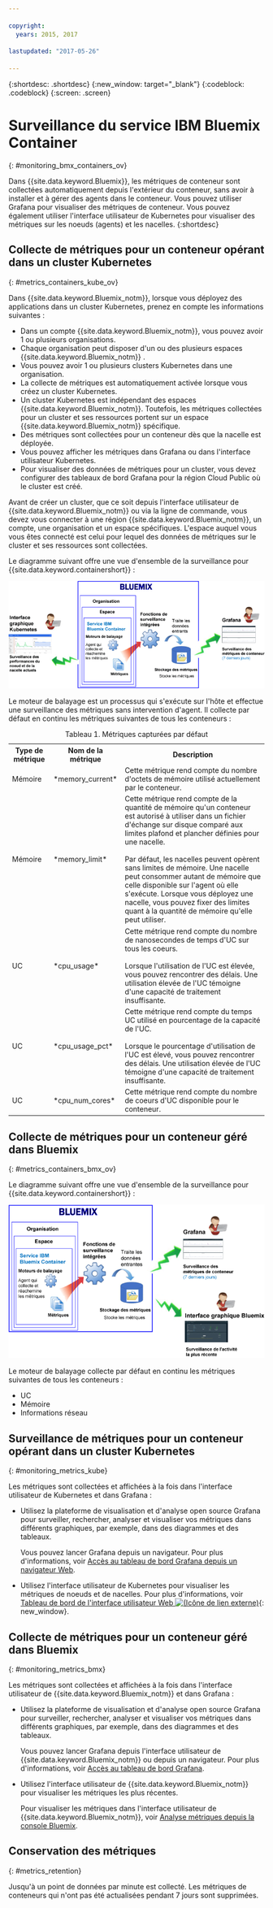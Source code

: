 ```yaml
---

copyright:
  years: 2015, 2017

lastupdated: "2017-05-26"

---
```



{:shortdesc: .shortdesc}
{:new_window: target="_blank"}
{:codeblock: .codeblock}
{:screen: .screen}


# Surveillance du service IBM Bluemix Container
{: #monitoring_bmx_containers_ov}

Dans {{site.data.keyword.Bluemix}}, les métriques de conteneur sont collectées automatiquement depuis l'extérieur du conteneur, sans avoir à installer et à gérer des agents dans le conteneur. Vous pouvez utiliser Grafana pour visualiser des métriques de conteneur. Vous pouvez également utiliser l'interface utilisateur de Kubernetes pour visualiser des métriques sur les noeuds (agents) et les nacelles.
{:shortdesc}

## Collecte de métriques pour un conteneur opérant dans un cluster Kubernetes
{: #metrics_containers_kube_ov}

Dans {{site.data.keyword.Bluemix_notm}}, lorsque vous déployez des applications dans un cluster Kubernetes, prenez en compte les informations suivantes :

* Dans un compte {{site.data.keyword.Bluemix_notm}}, vous pouvez avoir 1 ou plusieurs organisations.
* Chaque organisation peut disposer d'un ou des plusieurs espaces {{site.data.keyword.Bluemix_notm}} .
* Vous pouvez avoir 1 ou plusieurs clusters Kubernetes dans une organisation.
* La collecte de métriques est automatiquement activée lorsque vous créez un cluster Kubernetes.
* Un cluster Kubernetes est indépendant des espaces {{site.data.keyword.Bluemix_notm}}. Toutefois, les métriques collectées pour un cluster et ses ressources portent sur un espace {{site.data.keyword.Bluemix_notm}} spécifique.
* Des métriques sont collectées pour un conteneur dès que la nacelle est déployée.
* Vous pouvez afficher les métriques dans Grafana ou dans l'interface utilisateur Kubernetes.
* Pour visualiser des données de métriques pour un cluster, vous devez configurer des tableaux de bord Grafana pour la région Cloud Public où le cluster est créé.

Avant de créer un cluster, que ce soit depuis l'interface utilisateur de {{site.data.keyword.Bluemix_notm}} ou via la ligne de commande, vous devez vous connecter à une région {{site.data.keyword.Bluemix_notm}}, un compte, une organisation et un espace spécifiques. L'espace auquel vous vous êtes connecté est celui pour lequel des données de métriques sur le cluster et ses ressources sont collectées.

Le diagramme suivant offre une vue d'ensemble de la surveillance pour {{site.data.keyword.containershort}} :

![Vue d'ensemble des composants pour les conteneurs déployés dans un cluster Kubernetes](images/monitoring_kube.gif "Vue d'ensemble des composants pour les conteneurs déployés dans un cluster Kubernetes")

Le moteur de balayage est un processus qui s'exécute sur l'hôte et effectue une surveillance des métriques sans intervention d'agent. Il collecte par défaut en continu les métriques suivantes de tous les conteneurs :

<table>
  <caption>Tableau 1. Métriques capturées par défaut</caption>
  <tr>
    <th>Type de métrique</th>
    <th>Nom de la métrique</th>
    <th>Description</th>
  </tr>
  <tr>
    <td>Mémoire</td>
    <td>*memory_current*</td>
    <td>Cette métrique rend compte du nombre d'octets de mémoire utilisé actuellement par le conteneur. </td>
  </tr>
  <tr>
    <td>Mémoire</td>
    <td>*memory_limit*</td>
    <td>Cette métrique rend compte de la quantité de mémoire qu'un conteneur est autorisé à utiliser dans un fichier d'échange sur disque comparé aux limites plafond et plancher définies pour une nacelle. <br> <br>Par défaut, les nacelles peuvent opèrent sans limites de mémoire. Une nacelle peut consommer autant de mémoire que celle disponible sur l'agent où elle s'exécute. Lorsque vous déployez une nacelle, vous pouvez fixer des limites quant à la quantité de mémoire qu'elle peut utiliser. </td>
  </tr>
  <tr>
    <td>UC</td>
    <td>*cpu_usage*</td>
    <td>Cette métrique rend compte du nombre de nanosecondes de temps d'UC sur tous les coeurs. <br><br>Lorsque l'utilisation de l'UC est élevée, vous pouvez rencontrer des délais. Une utilisation élevée de l'UC témoigne d'une capacité de traitement insuffisante.</td>
  </tr>
  <tr>
    <td>UC</td>
    <td>*cpu_usage_pct*</td>
    <td>Cette métrique rend compte du temps UC utilisé en pourcentage de la capacité de l'UC. <br><br>Lorsque le pourcentage d'utilisation de l'UC est élevé, vous pouvez rencontrer des délais. Une utilisation élevée de l'UC témoigne d'une capacité de traitement insuffisante.</td>
  </tr>
  <tr>
    <td>UC</td>
    <td>*cpu_num_cores*</td>
    <td>Cette métrique rend compte du nombre de coeurs d'UC disponible pour le conteneur.</td>
  </tr>
</table>


## Collecte de métriques pour un conteneur géré dans Bluemix
{: #metrics_containers_bmx_ov}

Le diagramme suivant offre une vue d'ensemble de la surveillance pour {{site.data.keyword.containershort}} :

![Vue d'ensemble des composants pour les conteneurs déployés une infrastructure de cloud gérée par {{site.data.keyword.Bluemix_notm}}](images/monitoring_bmx.gif "Vue d'ensemble des composants pour les conteneurs déployés dans une infrastructure de cloud gérée par {{site.data.keyword.Bluemix_notm}}")

Le moteur de balayage collecte par défaut en continu les métriques suivantes de tous les conteneurs :

* UC
* Mémoire
* Informations réseau


## Surveillance de métriques pour un conteneur opérant dans un cluster Kubernetes
{: #monitoring_metrics_kube}

Les métriques sont collectées et affichées à la fois dans l'interface utilisateur de Kubernetes et dans Grafana :

* Utilisez la plateforme de visualisation et d'analyse open source Grafana pour surveiller, rechercher, analyser et visualiser vos métriques dans différents graphiques, par exemple, dans des diagrammes et des tableaux. 
 
    Vous pouvez lancer Grafana depuis un navigateur. Pour plus d'informations, voir [Accès au tableau de bord Grafana depuis un navigateur Web](../grafana/navigating_grafana.html#launch_grafana_from_browser).
    
* Utilisez l'interface utilisateur de Kubernetes pour visualiser les métriques de noeuds et de nacelles. Pour plus d'informations, voir [Tableau de bord de l'interface utilisateur Web ![(Icône de lien externe)](../../../icons/launch-glyph.svg "Icône de lien externe")](https://kubernetes.io/docs/tasks/access-application-cluster/web-ui-dashboard/){: new_window}.


## Collecte de métriques pour un conteneur géré dans Bluemix
{: #monitoring_metrics_bmx}

Les métriques sont collectées et affichées à la fois dans l'interface utilisateur de {{site.data.keyword.Bluemix_notm}} et dans Grafana :

* Utilisez la plateforme de visualisation et d'analyse open source Grafana pour surveiller, rechercher, analyser et visualiser vos métriques dans différents graphiques, par exemple, dans des diagrammes et des tableaux. 
 
    Vous pouvez lancer Grafana depuis l'interface utilisateur de {{site.data.keyword.Bluemix_notm}} ou depuis un navigateur. Pour plus d'informations, voir [Accès au tableau de bord Grafana](../grafana/navigating_grafana.html#navigating_grafana).
    

* Utilisez l'interface utilisateur de {{site.data.keyword.Bluemix_notm}} pour visualiser les métriques les plus récentes.

    Pour visualiser les métriques dans l'interface utilisateur de {{site.data.keyword.Bluemix_notm}}, voir [Analyse métriques depuis la console Bluemix](analyzing_metrics_bmx_ui.html#analyzing_metrics_bmx_ui).


## Conservation des métriques
{: #metrics_retention}

Jusqu'à un point de données par minute est collecté. Les métriques de conteneurs qui n'ont pas été actualisées pendant
7 jours sont supprimées.
    


